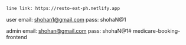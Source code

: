 ```bash
line link: https://resto-eat-ph.netlify.app
```

user email: shohan1@gmail.com
pass: shohaN@1

admin email: shohan@gmail.com
pass: shohaN@1#   m e d i c a r e - b o o k i n g - f r o n t e n d  
 